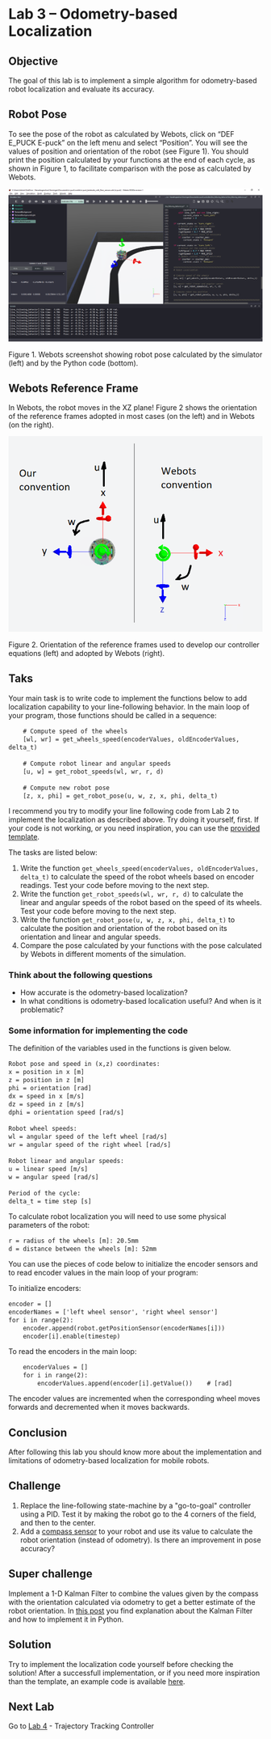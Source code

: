 # Lab 3 – Odometry-based Localization

## Objective
The goal of this lab is to implement a simple algorithm for odometry-based robot localization and evaluate its accuracy.

## Robot Pose
To see the pose of the robot as calculated by Webots, click on “DEF E_PUCK E-puck” on the left menu and select “Position”. You will see the values of position and orientation of the robot (see Figure 1). You should print the position calculated by your functions at the end of each cycle, as shown in Figure 1, to facilitate comparison with the pose as calculated by Webots.

![Robot pose in Webots](/Lab3/Webots_robot_pose.png)

Figure 1. Webots screenshot showing robot pose calculated by the simulator (left) and by the Python code (bottom).

## Webots Reference Frame
In Webots, the robot moves in the XZ plane! Figure 2 shows the orientation of the reference frames adopted in most cases (on the left) and in Webots (on the right). 

![Webots Reference Frame](/Lab3/Reference_frame_convention.png) 

Figure 2. Orientation of the reference frames used to develop our controller equations (left) and adopted by Webots (right).

## Taks
Your main task is to write code to implement the functions below to add localization capability to your line-following behavior. In the main loop of your program, those functions should be called in a sequence:
```
    # Compute speed of the wheels
    [wl, wr] = get_wheels_speed(encoderValues, oldEncoderValues, delta_t)
    
    # Compute robot linear and angular speeds
    [u, w] = get_robot_speeds(wl, wr, r, d)
    
    # Compute new robot pose
    [z, x, phi] = get_robot_pose(u, w, z, x, phi, delta_t)
```
I recommend you try to modify your line following code from Lab 2 to implement the localization as described above. Try doing it yourself, first. If your code is not working, or you need inspiration, you can use the [provided template](/Lab3/lab3_template.py). 

The tasks are listed below:

1. Write the function `get_wheels_speed(encoderValues, oldEncoderValues, delta_t)` to calculate the speed of the robot wheels based on encoder readings. Test your code before moving to the next step.
2. Write the function `get_robot_speeds(wl, wr, r, d)` to calculate the linear and angular speeds of the robot based on the speed of its wheels. Test your code before moving to the next step.
3. Write the function `get_robot_pose(u, w, z, x, phi, delta_t)` to calculate the position and orientation of the robot based on its orientation and linear and angular speeds.
4. Compare the pose calculated by your functions with the pose calculated by Webots in different moments of the simulation. 

### Think about the following questions

* How accurate is the odometry-based localization?
* In what conditions is odometry-based localication useful? And when is it problematic?

### Some information for implementing the code
The definition of the variables used in the functions is given below.

```
Robot pose and speed in (x,z) coordinates:
x = position in x [m]
z = position in z [m]
phi = orientation [rad]
dx = speed in x [m/s]
dz = speed in z [m/s]
dphi = orientation speed [rad/s]

Robot wheel speeds:
wl = angular speed of the left wheel [rad/s]
wr = angular speed of the right wheel [rad/s]

Robot linear and angular speeds:
u = linear speed [m/s]
w = angular speed [rad/s]

Period of the cycle:
delta_t = time step [s]
```

To calculate robot localization you will need to use some physical parameters of the robot:

```
r = radius of the wheels [m]: 20.5mm 
d = distance between the wheels [m]: 52mm 
```

You can use the pieces of code below to initialize the encoder sensors and to read encoder values in the main loop of your program:

To initialize encoders:
```
encoder = []
encoderNames = ['left wheel sensor', 'right wheel sensor']
for i in range(2):
    encoder.append(robot.getPositionSensor(encoderNames[i]))
    encoder[i].enable(timestep)
```

To read the encoders in the main loop:
```
    encoderValues = []
    for i in range(2):
        encoderValues.append(encoder[i].getValue())    # [rad]
```
The encoder values are incremented when the corresponding wheel moves forwards and decremented when it moves backwards.

## Conclusion
After following this lab you should know more about the implementation and limitations of odometry-based localization for mobile robots.

## Challenge
1. Replace the line-following state-machine by a "go-to-goal" controller using a PID. Test it by making the robot go to the 4 corners of the field, and then to the center.
2. Add a [compass sensor](https://cyberbotics.com/doc/reference/compass?tab-language=python) to your robot and use its value to calculate the robot orientation (instead of odometry). Is there an improvement in pose accuracy? 

## Super challenge
Implement a 1-D Kalman Filter to combine the values given by the compass with the orientation calculated via odometry to get a better estimate of the robot orientation. In [this post](https://medium.com/analytics-vidhya/kalman-filters-a-step-by-step-implementation-guide-in-python-91e7e123b968) you find explanation about the Kalman Filter and how to implement it in Python. 

## Solution
Try to implement the localization code yourself before checking the solution! After a successfull implementation, or if you need more inspiration than the template, an example code is available [here](/Lab3/line_following_with_localization.py).

## Next Lab
Go to [Lab 4](/Lab4/ReadMe.md) - Trajectory Tracking Controller
